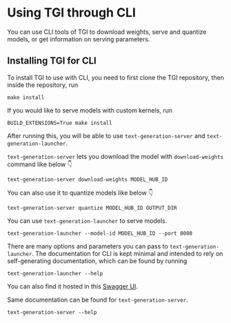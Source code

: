 # Using TGI through CLI

You can use CLI tools of TGI to download weights, serve and quantize models, or get information on serving parameters. 

## Installing TGI for CLI

To install TGI to use with CLI, you need to first clone the TGI repository, then inside the repository, run

```shell
make install
```

If you would like to serve models with custom kernels, run

```shell
BUILD_EXTENSIONS=True make install
```

After running this, you will be able to use `text-generation-server` and `text-generation-launcher`.

`text-generation-server` lets you download the model with `download-weights` command like below 👇 

```shell
text-generation-server download-weights MODEL_HUB_ID
```

You can also use it to quantize models like below 👇 

```shell
text-generation-server quantize MODEL_HUB_ID OUTPUT_DIR 
```

You can use `text-generation-launcher` to serve models. 

```shell
text-generation-launcher --model-id MODEL_HUB_ID --port 8080
```

There are many options and parameters you can pass to `text-generation-launcher`. The documentation for CLI is kept minimal and intended to rely on self-generating documentation, which can be found by running 

```shell
text-generation-launcher --help
``` 

You can also find it hosted in this [Swagger UI](https://huggingface.github.io/text-generation-inference/).

Same documentation can be found for `text-generation-server`.

```shell
text-generation-server --help
``````


